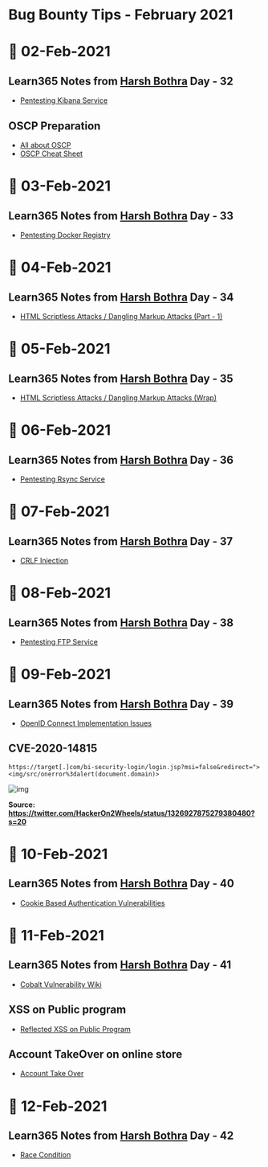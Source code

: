 # Bug Bounty Tips - February 2021

# 📅 02-Feb-2021
## Learn365 Notes from [Harsh Bothra](https://twitter.com/harshbothra_) Day - 32
- [Pentesting Kibana Service ](https://github.com/harsh-bothra/learn365/blob/main/days/day32.md)

## OSCP Preparation
- [All about OSCP](https://oscp.infosecsanyam.in/)
- [OSCP Cheat Sheet](https://www.bytefellow.com/oscp-ultimate-cheatsheet/)

# 📅 03-Feb-2021
## Learn365 Notes from [Harsh Bothra](https://twitter.com/harshbothra_) Day - 33
- [Pentesting Docker Registry](https://github.com/harsh-bothra/learn365/blob/main/days/day33.md)

# 📅 04-Feb-2021
## Learn365 Notes from [Harsh Bothra](https://twitter.com/harshbothra_) Day - 34
- [HTML Scriptless Attacks / Dangling Markup Attacks (Part - 1)](https://github.com/harsh-bothra/learn365/blob/main/days/day34.md)


# 📅 05-Feb-2021
## Learn365 Notes from [Harsh Bothra](https://twitter.com/harshbothra_) Day - 35
- [HTML Scriptless Attacks / Dangling Markup Attacks (Wrap)](https://github.com/harsh-bothra/learn365/blob/main/days/day35.md)

# 📅 06-Feb-2021
## Learn365 Notes from [Harsh Bothra](https://twitter.com/harshbothra_) Day - 36
- [Pentesting Rsync Service](https://github.com/harsh-bothra/learn365/blob/main/days/day36.md)

# 📅 07-Feb-2021
## Learn365 Notes from [Harsh Bothra](https://twitter.com/harshbothra_) Day - 37
- [CRLF Injection](https://github.com/harsh-bothra/learn365/blob/main/days/day37.md)

# 📅 08-Feb-2021
## Learn365 Notes from [Harsh Bothra](https://twitter.com/harshbothra_) Day - 38
- [Pentesting FTP Service](https://github.com/harsh-bothra/learn365/blob/main/days/day38.md)

# 📅 09-Feb-2021
## Learn365 Notes from [Harsh Bothra](https://twitter.com/harshbothra_) Day - 39
- [OpenID Connect Implementation Issues](https://github.com/harsh-bothra/learn365/blob/main/days/day39.md)

## CVE-2020-14815 
```text
https://target[.]com/bi-security-login/login.jsp?msi=false&redirect="><img/src/onerror%3dalert(document.domain)>
```
![img](https://pbs.twimg.com/media/Emox1wcXIAAabpt?format=png&name=900x900)

**Source: https://twitter.com/HackerOn2Wheels/status/1326927875279380480?s=20**

# 📅 10-Feb-2021
## Learn365 Notes from [Harsh Bothra](https://twitter.com/harshbothra_) Day - 40
- [Cookie Based Authentication Vulnerabilities](https://github.com/harsh-bothra/learn365/blob/main/days/day40.md)

# 📅 11-Feb-2021
## Learn365 Notes from [Harsh Bothra](https://twitter.com/harshbothra_) Day - 41
- [Cobalt Vulnerability Wiki](https://cobalt.io/vulnerability-wiki/)
## XSS on Public program
- [Reflected XSS on Public Program](https://thevillagehacker.medium.com/reflected-xss-on-a-public-program-e8c0416daca1)
## Account TakeOver on online store
- [Account Take Over](https://thevillagehacker.medium.com/account-take-over-due-to-no-rate-limitation-433bd7449aca)

# 📅 12-Feb-2021
## Learn365 Notes from [Harsh Bothra](https://twitter.com/harshbothra_) Day - 42
- [Race Condition](https://github.com/harsh-bothra/learn365/blob/main/days/day42.md)
